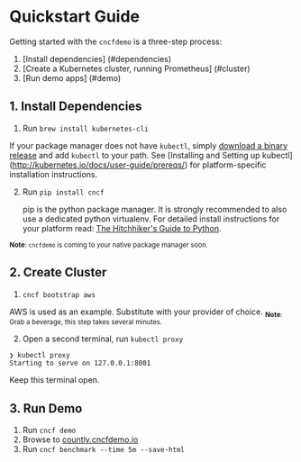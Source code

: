 # Quickstart Guide
Getting started with the `cncfdemo` is a three-step process:

1. [Install dependencies] (#dependencies)
2. [Create a Kubernetes cluster, running Prometheus] (#cluster)
3. [Run demo apps] (#demo)

## 1. Install Dependencies <a id="dependencies"></a>

1. Run `brew install kubernetes-cli` 

  If your package manager does not have `kubectl`, simply [download a binary release](https://github.com/kubernetes/kubernetes/releases) and add `kubectl` to your path. See [Installing and Setting up kubectl] (http://kubernetes.io/docs/user-guide/prereqs/) for platform-specific installation instructions.

2. Run `pip install cncf`

   pip is the python package manager. It is strongly recommended to also use a dedicated python virtualenv. For detailed install instructions for your platform read: [The Hitchhiker's Guide to Python](http://docs.python-guide.org/en/latest/starting/install/osx/#setuptools-pip). 
  
  <sub>**Note**: `cncfdemo` is coming to your native package manager soon.</sub>
  
## 2. Create Cluster <a id="cluster"></a>

1. `cncf bootstrap aws`

  AWS is used as an example. Substitute with your provider of choice. 
  <sub>**Note**: Grab a beverage, this step takes several minutes.</sub>
  
2. Open a second terminal, run `kubectl proxy`
  ```
  ❯ kubectl proxy
  Starting to serve on 127.0.0.1:8001
  ```
  Keep this terminal open.

## 3. Run Demo <a id="demo"></a>

1. Run `cncf demo`
2. Browse to [countly.cncfdemo.io](countly.cncfdemo.io)
3. Run `cncf benchmark --time 5m --save-html`
 
